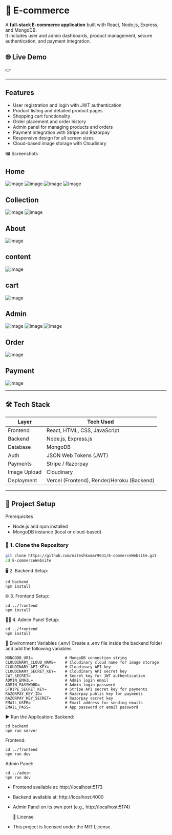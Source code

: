 # 🛒 E-commerce

A **full-stack E-commerce application** built with React, Node.js, Express, and MongoDB.  
It includes user and admin dashboards, product management, secure authentication, and payment integration.

## 🌐 Live Demo
👉 

---

##  Features

- User registration and login with JWT authentication
- Product listing and detailed product pages
- Shopping cart functionality
- Order placement and order history
- Admin panel for managing products and orders
- Payment integration with Stripe and Razorpay
- Responsive design for all screen sizes
- Cloud-based image storage with Cloudinary

🖼️ Screenshots
## Home
![image](https://github.com/user-attachments/assets/ce832c93-47b8-43db-8f64-8c45d674a165)
![image](https://github.com/user-attachments/assets/fe04def5-078e-4479-950d-ab0dd9afc7bf)
![image](https://github.com/user-attachments/assets/6e56aa46-4386-41a0-8c29-5f34cd94cde0)
![image](https://github.com/user-attachments/assets/131b0fff-b9ad-406a-9c65-79367e3c8fc5)

## Collection
![image](https://github.com/user-attachments/assets/63afb9bb-633c-4ae0-ae18-f5228936f060)
![image](https://github.com/user-attachments/assets/e86af93a-6ed4-4682-90bd-07fa666909e3)

## About
![image](https://github.com/user-attachments/assets/1f856a6a-044c-41f3-9437-40b32e317226)

## content
![image](https://github.com/user-attachments/assets/6d833c09-53d6-40ac-bf8f-2bc1a5b5d535)

## cart
![image](https://github.com/user-attachments/assets/ff6b8690-52d9-4746-a61b-0ff38908e600)

## Admin 
![image](https://github.com/user-attachments/assets/01156466-136a-43f4-ab64-76b6812222ee)
![image](https://github.com/user-attachments/assets/f9dc317c-398d-4a0f-ba01-0d4db186a338)
![image](https://github.com/user-attachments/assets/82a1db85-6f49-4a3e-8359-462736ada06e)

## Order
![image](https://github.com/user-attachments/assets/07b5127d-6b34-4964-ab57-c5dc3c084d1f)

## Payment
![image](https://github.com/user-attachments/assets/2cd9a6a7-f141-4c43-8691-db67973e9219)

---

## 🛠️ Tech Stack

| Layer       | Tech Used                             |
|-------------|----------------------------------------|
| Frontend    | React, HTML, CSS, JavaScript           |
| Backend     | Node.js, Express.js                    |
| Database    | MongoDB                                |
| Auth        | JSON Web Tokens (JWT)                  |                             
| Payments    | Stripe / Razorpay                      |
| Image Upload| Cloudinary                             |
| Deployment  | Vercel (Frontend), Render/Heroku (Backend) |

---

## 🔧 Project Setup
Prerequisites
- Node.js and npm installed
- MongoDB instance (local or cloud-based)

### 📁 1. Clone the Repository

```bash
git clone https://github.com/niteshkumar9631/E-commerceWebsite.git
cd E-commerceWebsite
```
🖥️ 2. Backend Setup:
```
cd backend
npm install
```
🌐 3. Frontend Setup:
```
cd ../frontend
npm install
```
🧑‍💼 4. Admin Panel Setup:
```
cd ../frontend
npm install
```
🔐 Environment Variables (.env)
Create a .env file inside the backend folder and add the following variables:
```
MONGODB_URI=              # MongoDB connection string
CLOUDINARY_CLOUD_NAME=    # Cloudinary cloud name for image storage
CLOUDINARY_API_KEY=       # Cloudinary API key
CLOUDINARY_SECRET_KEY=    # Cloudinary API secret key
JWT_SECRET=               # Secret key for JWT authentication
ADMIN_EMAIL=              # Admin login email
ADMIN_PASSWORD=           # Admin login password
STRIPE_SECRET_KEY=        # Stripe API secret key for payments
RAZORPAY_KEY_ID=          # Razorpay public key for payments
RAZORPAY_KEY_SECRET=      # Razorpay secret key
EMAIL_USER=               # Email address for sending emails
EMAIL_PASS=               # App password or email password
```
▶️ Run the Application:
Backend:
```
cd backend
npm run server
```
Frontend:
```
cd ../frontend
npm run dev
```
Admin Panel:
```
cd ../admin
npm run dev
```
- Frontend available at: http://localhost:5173

- Backend available at: http://localhost:4000

- Admin Panel on its own port (e.g., http://localhost:5174)

  📝 License
- This project is licensed under the MIT License.
